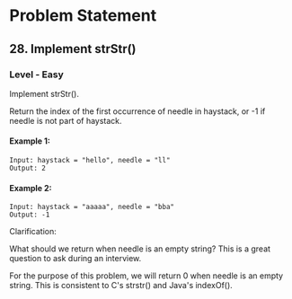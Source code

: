 # Problem Statement

## 28. Implement strStr()

### Level - Easy

Implement strStr().

Return the index of the first occurrence of needle in haystack, or -1 if needle is not part of haystack.

#### Example 1:

```
Input: haystack = "hello", needle = "ll"
Output: 2
```

#### Example 2:

```
Input: haystack = "aaaaa", needle = "bba"
Output: -1
```

Clarification:

What should we return when needle is an empty string? This is a great question to ask during an interview.

For the purpose of this problem, we will return 0 when needle is an empty string. This is consistent to C's strstr() and Java's indexOf().

